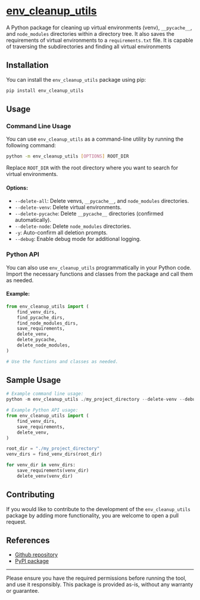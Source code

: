 # [env_cleanup_utils](https://pypi.org/project/env-cleanup-utils/)

A Python package for cleaning up virtual environments (venv), `__pycache__`, and `node_modules` directories within a directory tree. It also saves the requirements of virtual environments to a `requirements.txt` file.
It is capable of traversing the subdirectories and finding all virtual environments

## Installation

You can install the `env_cleanup_utils` package using pip:

```bash
pip install env_cleanup_utils
```

## Usage

### Command Line Usage

You can use `env_cleanup_utils` as a command-line utility by running the following command:

```bash
python -m env_cleanup_utils [OPTIONS] ROOT_DIR
```

Replace `ROOT_DIR` with the root directory where you want to search for virtual environments.

#### Options:

- `--delete-all`: Delete venvs, `__pycache__`, and `node_modules` directories.
- `--delete-venv`: Delete virtual environments.
- `--delete-pycache`: Delete `__pycache__` directories (confirmed automatically).
- `--delete-node`: Delete `node_modules` directories.
- `-y`: Auto-confirm all deletion prompts.
- `--debug`: Enable debug mode for additional logging.

### Python API

You can also use `env_cleanup_utils` programmatically in your Python code. Import the necessary functions and classes from the package and call them as needed.

#### Example:

```python
from env_cleanup_utils import (
    find_venv_dirs,
    find_pycache_dirs,
    find_node_modules_dirs,
    save_requirements,
    delete_venv,
    delete_pycache,
    delete_node_modules,
)

# Use the functions and classes as needed.
```

## Sample Usage

```python
# Example command line usage:
python -m env_cleanup_utils ./my_project_directory --delete-venv --debug

# Example Python API usage:
from env_cleanup_utils import (
    find_venv_dirs,
    save_requirements,
    delete_venv,
)

root_dir = "./my_project_directory"
venv_dirs = find_venv_dirs(root_dir)

for venv_dir in venv_dirs:
    save_requirements(venv_dir)
    delete_venv(venv_dir)
```
## Contributing

If you would like to contribute to the development of the `env_cleanup_utils` package by adding more functionality, you are welcome to open a pull request.

## References
- [Github repository](https://github.com/t4skmanag3r/env_cleanup_utils)
- [PyPI package](https://pypi.org/project/env-cleanup-utils/)

---

Please ensure you have the required permissions before running the tool, and use it responsibly. This package is provided as-is, without any warranty or guarantee.
